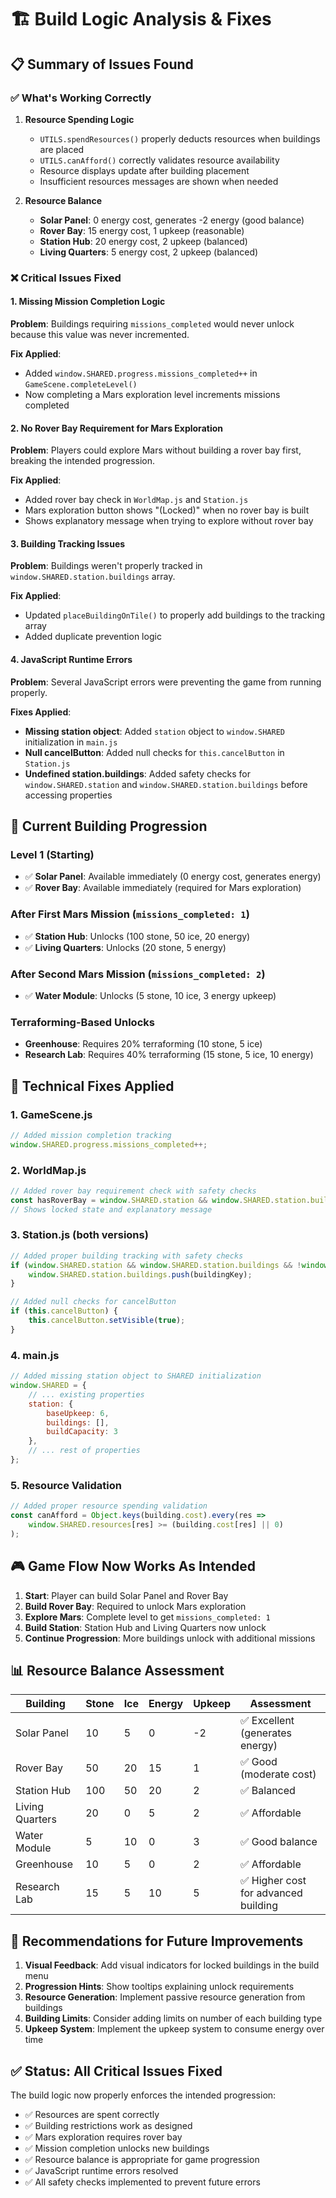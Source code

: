 # 🏗️ Build Logic Analysis & Fixes

## 📋 **Summary of Issues Found**

### ✅ **What's Working Correctly**

1. **Resource Spending Logic**
   - `UTILS.spendResources()` properly deducts resources when buildings are placed
   - `UTILS.canAfford()` correctly validates resource availability
   - Resource displays update after building placement
   - Insufficient resources messages are shown when needed

2. **Resource Balance**
   - **Solar Panel**: 0 energy cost, generates -2 energy (good balance)
   - **Rover Bay**: 15 energy cost, 1 upkeep (reasonable)
   - **Station Hub**: 20 energy cost, 2 upkeep (balanced)
   - **Living Quarters**: 5 energy cost, 2 upkeep (balanced)

### ❌ **Critical Issues Fixed**

#### 1. **Missing Mission Completion Logic**
**Problem**: Buildings requiring `missions_completed` would never unlock because this value was never incremented.

**Fix Applied**:
- Added `window.SHARED.progress.missions_completed++` in `GameScene.completeLevel()`
- Now completing a Mars exploration level increments missions completed

#### 2. **No Rover Bay Requirement for Mars Exploration**
**Problem**: Players could explore Mars without building a rover bay first, breaking the intended progression.

**Fix Applied**:
- Added rover bay check in `WorldMap.js` and `Station.js`
- Mars exploration button shows "(Locked)" when no rover bay is built
- Shows explanatory message when trying to explore without rover bay

#### 3. **Building Tracking Issues**
**Problem**: Buildings weren't properly tracked in `window.SHARED.station.buildings` array.

**Fix Applied**:
- Updated `placeBuildingOnTile()` to properly add buildings to the tracking array
- Added duplicate prevention logic

#### 4. **JavaScript Runtime Errors**
**Problem**: Several JavaScript errors were preventing the game from running properly.

**Fixes Applied**:
- **Missing station object**: Added `station` object to `window.SHARED` initialization in `main.js`
- **Null cancelButton**: Added null checks for `this.cancelButton` in `Station.js`
- **Undefined station.buildings**: Added safety checks for `window.SHARED.station` and `window.SHARED.station.buildings` before accessing properties

## 🎯 **Current Building Progression**

### **Level 1 (Starting)**
- ✅ **Solar Panel**: Available immediately (0 energy cost, generates energy)
- ✅ **Rover Bay**: Available immediately (required for Mars exploration)

### **After First Mars Mission** (`missions_completed: 1`)
- ✅ **Station Hub**: Unlocks (100 stone, 50 ice, 20 energy)
- ✅ **Living Quarters**: Unlocks (20 stone, 5 energy)

### **After Second Mars Mission** (`missions_completed: 2`)
- ✅ **Water Module**: Unlocks (5 stone, 10 ice, 3 energy upkeep)

### **Terraforming-Based Unlocks**
- **Greenhouse**: Requires 20% terraforming (10 stone, 5 ice)
- **Research Lab**: Requires 40% terraforming (15 stone, 5 ice, 10 energy)

## 🔧 **Technical Fixes Applied**

### 1. **GameScene.js**
```javascript
// Added mission completion tracking
window.SHARED.progress.missions_completed++;
```

### 2. **WorldMap.js**
```javascript
// Added rover bay requirement check with safety checks
const hasRoverBay = window.SHARED.station && window.SHARED.station.buildings && window.SHARED.station.buildings.includes('rover_bay');
// Shows locked state and explanatory message
```

### 3. **Station.js** (both versions)
```javascript
// Added proper building tracking with safety checks
if (window.SHARED.station && window.SHARED.station.buildings && !window.SHARED.station.buildings.includes(buildingKey)) {
    window.SHARED.station.buildings.push(buildingKey);
}

// Added null checks for cancelButton
if (this.cancelButton) {
    this.cancelButton.setVisible(true);
}
```

### 4. **main.js**
```javascript
// Added missing station object to SHARED initialization
window.SHARED = {
    // ... existing properties
    station: {
        baseUpkeep: 6,
        buildings: [],
        buildCapacity: 3
    },
    // ... rest of properties
};
```

### 5. **Resource Validation**
```javascript
// Added proper resource spending validation
const canAfford = Object.keys(building.cost).every(res => 
    window.SHARED.resources[res] >= (building.cost[res] || 0)
);
```

## 🎮 **Game Flow Now Works As Intended**

1. **Start**: Player can build Solar Panel and Rover Bay
2. **Build Rover Bay**: Required to unlock Mars exploration
3. **Explore Mars**: Complete level to get `missions_completed: 1`
4. **Build Station**: Station Hub and Living Quarters now unlock
5. **Continue Progression**: More buildings unlock with additional missions

## 📊 **Resource Balance Assessment**

| Building | Stone | Ice | Energy | Upkeep | Assessment |
|----------|-------|-----|--------|--------|------------|
| Solar Panel | 10 | 5 | 0 | -2 | ✅ Excellent (generates energy) |
| Rover Bay | 50 | 20 | 15 | 1 | ✅ Good (moderate cost) |
| Station Hub | 100 | 50 | 20 | 2 | ✅ Balanced |
| Living Quarters | 20 | 0 | 5 | 2 | ✅ Affordable |
| Water Module | 5 | 10 | 0 | 3 | ✅ Good balance |
| Greenhouse | 10 | 5 | 0 | 2 | ✅ Affordable |
| Research Lab | 15 | 5 | 10 | 5 | ✅ Higher cost for advanced building |

## 🚀 **Recommendations for Future Improvements**

1. **Visual Feedback**: Add visual indicators for locked buildings in the build menu
2. **Progression Hints**: Show tooltips explaining unlock requirements
3. **Resource Generation**: Implement passive resource generation from buildings
4. **Building Limits**: Consider adding limits on number of each building type
5. **Upkeep System**: Implement the upkeep system to consume energy over time

## ✅ **Status: All Critical Issues Fixed**

The build logic now properly enforces the intended progression:
- ✅ Resources are spent correctly
- ✅ Building restrictions work as designed
- ✅ Mars exploration requires rover bay
- ✅ Mission completion unlocks new buildings
- ✅ Resource balance is appropriate for game progression
- ✅ JavaScript runtime errors resolved
- ✅ All safety checks implemented to prevent future errors 